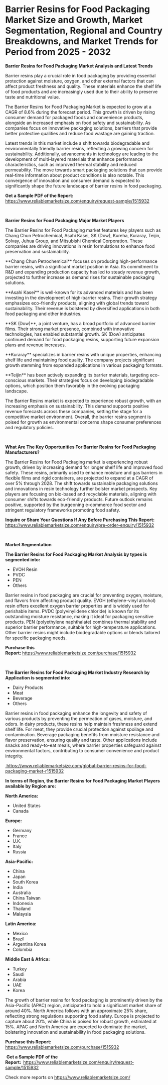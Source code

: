 <p><h1>Barrier Resins for Food Packaging Market Size and Growth, Market Segmentation, Regional and Country Breakdowns, and Market Trends for Period from 2025 -  2032</h1></p><p><strong>Barrier Resins for Food Packaging Market Analysis and Latest Trends</strong></p>
<p><p>Barrier resins play a crucial role in food packaging by providing essential protection against moisture, oxygen, and other external factors that can affect product freshness and quality. These materials enhance the shelf life of food products and are increasingly used due to their ability to preserve taste and nutritional value.</p><p>The Barrier Resins for Food Packaging Market is expected to grow at a CAGR of 8.6% during the forecast period. This growth is driven by rising consumer demand for packaged foods and convenience products, alongside an increased emphasis on food safety and sustainability. As companies focus on innovative packaging solutions, barriers that provide better protective qualities and reduce food wastage are gaining traction.</p><p>Latest trends in this market include a shift towards biodegradable and environmentally friendly barrier resins, reflecting a growing concern for sustainability. Additionally, advancements in technology are leading to the development of multi-layered materials that enhance performance characteristics, such as improved thermal stability and reduced permeability. The move towards smart packaging solutions that can provide real-time information about product conditions is also notable. This convergence of innovation and consumer demand is expected to significantly shape the future landscape of barrier resins in food packaging.</p></p>
<p><strong>Get a Sample PDF of the Report:&nbsp;</strong> <a href="https://www.reliablemarketsize.com/enquiry/request-sample/1515932?utm_campaign=2334&utm_medium=2&utm_source=Github&utm_content=ia&utm_term=29032025&utm_id=barrier-resins-for-food-packaging">https://www.reliablemarketsize.com/enquiry/request-sample/1515932</a></p>
<p>&nbsp;</p>
<p><strong>Barrier Resins for Food Packaging Major Market Players</strong></p>
<p><p>The Barrier Resins for Food Packaging market features key players such as Chang Chun Petrochemical, Asahi Kasei, SK (Dow), Kureha, Kuraray, Teijin, Solvay, Juhua Group, and Mitsubishi Chemical Corporation. These companies are driving innovations in resin formulations to enhance food preservation and sustainability.</p><p>**Chang Chun Petrochemical** focuses on producing high-performance barrier resins, with a significant market position in Asia. Its commitment to R&D and expanding production capacity has led to steady revenue growth, projected to further increase as demand rises for sustainable packaging solutions.</p><p>**Asahi Kasei** is well-known for its advanced materials and has been investing in the development of high-barrier resins. Their growth strategy emphasizes eco-friendly products, aligning with global trends toward sustainability. Their revenue is bolstered by diversified applications in both food packaging and other industries.</p><p>**SK (Dow)**, a joint venture, has a broad portfolio of advanced barrier films. Their strong market presence, combined with innovative technologies, has enabled substantial growth. SK (Dow) anticipates continued demand for food packaging resins, supporting future expansion plans and revenue increases.</p><p>**Kuraray** specializes in barrier resins with unique properties, enhancing shelf life and maintaining food quality. The company projects significant growth stemming from expanded applications in various packaging formats.</p><p>**Teijin** has been actively expanding its barrier materials, targeting eco-conscious markets. Their strategies focus on developing biodegradable options, which position them favorably in the evolving packaging landscape.</p><p>The Barrier Resins market is expected to experience robust growth, with an increasing emphasis on sustainability. This demand supports positive revenue forecasts across these companies, setting the stage for a competitive market environment. Overall, the barrier resins segment is poised for growth as environmental concerns shape consumer preferences and regulatory policies.</p></p>
<p>&nbsp;</p>
<p><strong>What Are The Key Opportunities For Barrier Resins for Food Packaging Manufacturers?</strong></p>
<p><p>The Barrier Resins for Food Packaging market is experiencing robust growth, driven by increasing demand for longer shelf life and improved food safety. These resins, primarily used to enhance moisture and gas barriers in flexible films and rigid containers, are projected to expand at a CAGR of over 5% through 2028. The shift towards sustainable packaging solutions and innovations in resin technology further bolster market prospects. Key players are focusing on bio-based and recyclable materials, aligning with consumer shifts towards eco-friendly products. Future outlook remains positive, supported by the burgeoning e-commerce food sector and stringent regulatory frameworks promoting food safety.</p></p>
<p><strong>Inquire or Share Your Questions If Any Before Purchasing This Report:</strong> <a href="https://www.reliablemarketsize.com/enquiry/pre-order-enquiry/1515932?utm_campaign=2334&utm_medium=2&utm_source=Github&utm_content=ia&utm_term=29032025&utm_id=barrier-resins-for-food-packaging">https://www.reliablemarketsize.com/enquiry/pre-order-enquiry/1515932</a></p>
<p>&nbsp;</p>
<p><strong>Market Segmentation</strong></p>
<p><strong>The Barrier Resins for Food Packaging Market Analysis by types is segmented into:</strong></p>
<p><ul><li>EVOH Resin</li><li>PVDC</li><li>PEN</li><li>Others</li></ul></p>
<p><p>Barrier resins in food packaging are crucial for preventing oxygen, moisture, and flavors from affecting product quality. EVOH (ethylene-vinyl alcohol) resin offers excellent oxygen barrier properties and is widely used for perishable items. PVDC (polyvinylidene chloride) is known for its outstanding moisture resistance, making it ideal for packaging sensitive products. PEN (polyethylene naphthalate) combines thermal stability and superior barrier performance, suitable for high-temperature applications. Other barrier resins might include biodegradable options or blends tailored for specific packaging needs.</p></p>
<p><strong>Purchase this Report:&nbsp;</strong><a href="https://www.reliablemarketsize.com/purchase/1515932?utm_campaign=2334&utm_medium=2&utm_source=Github&utm_content=ia&utm_term=29032025&utm_id=barrier-resins-for-food-packaging">https://www.reliablemarketsize.com/purchase/1515932</a></p>
<p>&nbsp;</p>
<p><strong>The Barrier Resins for Food Packaging Market Industry Research by Application is segmented into:</strong></p>
<p><ul><li>Dairy Products</li><li>Meat</li><li>Beverage</li><li>Others</li></ul></p>
<p><p>Barrier resins in food packaging enhance the longevity and safety of various products by preventing the permeation of gases, moisture, and odors. In dairy products, these resins help maintain freshness and extend shelf life. For meat, they provide crucial protection against spoilage and contamination. Beverage packaging benefits from moisture resistance and flavor preservation, ensuring quality and taste. Other applications include snacks and ready-to-eat meals, where barrier properties safeguard against environmental factors, contributing to consumer convenience and product integrity.</p></p>
<p><a href="https://www.reliablemarketsize.com/global-barrier-resins-for-food-packaging-market-r1515932?utm_campaign=2334&utm_medium=2&utm_source=Github&utm_content=ia&utm_term=29032025&utm_id=barrier-resins-for-food-packaging">&nbsp;https://www.reliablemarketsize.com/global-barrier-resins-for-food-packaging-market-r1515932</a></p>
<p><strong>In terms of Region, the Barrier Resins for Food Packaging Market Players available by Region are:</strong></p>
<p>
    <p> <strong> North America: </strong>
        <ul>
            <li>United States</li>
            <li>Canada</li>
        </ul>
        </p> 
    <p> <strong> Europe: </strong>
        <ul>
            <li>Germany</li>
            <li>France</li>
            <li>U.K.</li>
            <li>Italy</li>
            <li>Russia</li>
        </ul>
        </p> 
    <p> <strong> Asia-Pacific: </strong>
        <ul>
            <li>China</li>
            <li>Japan</li>
            <li>South Korea</li>
            <li>India</li>
            <li>Australia</li>
            <li>China Taiwan</li>
            <li>Indonesia</li>
            <li>Thailand</li>
            <li>Malaysia</li>
        </ul>
        </p> 
    <p> <strong> Latin America: </strong>
        <ul>
            <li>Mexico</li>
            <li>Brazil</li>
            <li>Argentina Korea</li>
            <li>Colombia</li>
        </ul>
        </p> 
    <p> <strong> Middle East & Africa: </strong>
        <ul>
            <li>Turkey</li>
            <li>Saudi</li>
            <li>Arabia</li>
            <li>UAE</li>
            <li>Korea</li>
        </ul>
    </p>
    </p>
<p><p>The growth of barrier resins for food packaging is prominently driven by the Asia-Pacific (APAC) region, anticipated to hold a significant market share of around 40%. North America follows with an approximate 25% share, reflecting strong regulations supporting food safety. Europe is projected to capture about 20%, while China is poised for robust growth, estimated at 15%. APAC and North America are expected to dominate the market, bolstering innovation and sustainability in food packaging solutions.</p></p>
<p><strong>Purchase this Report: </strong><a href="https://www.reliablemarketsize.com/purchase/1515932?utm_campaign=2334&utm_medium=2&utm_source=Github&utm_content=ia&utm_term=29032025&utm_id=barrier-resins-for-food-packaging">https://www.reliablemarketsize.com/purchase/1515932</a></p>
<p>&nbsp;<strong>Get a Sample PDF of the Report:&nbsp;&nbsp;</strong><a href="https://www.reliablemarketsize.com/enquiry/request-sample/1515932?utm_campaign=2334&utm_medium=2&utm_source=Github&utm_content=ia&utm_term=29032025&utm_id=barrier-resins-for-food-packaging">https://www.reliablemarketsize.com/enquiry/request-sample/1515932</a></p>
<p><strong></strong></p>
<p>Check more reports on <a href="https://www.reliablemarketsize.com/?utm_campaign=2334&utm_medium=2&utm_source=Github&utm_content=ia&utm_term=29032025&utm_id=barrier-resins-for-food-packaging">https://www.reliablemarketsize.com/</a></p>